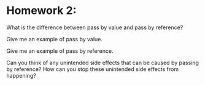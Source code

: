# Homework 2:

What is the difference between pass by value and pass by reference?

Give me an example of pass by value.

Give me an example of pass by reference.

Can you think of any unintended side effects that can be caused by passing by reference? How can you stop these unintended side effects from happening?

